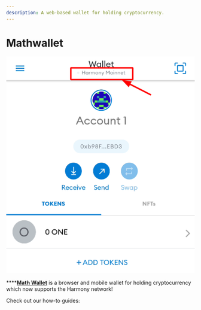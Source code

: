 ```yaml
---
description: A web-based wallet for holding cryptocurrency.
---
```


# Mathwallet

![](../../.gitbook/assets/image%20%288%29.png)

\*\*\*\*[**Math Wallet**](https://mathwallet.org/en/) is a browser and mobile wallet for holding cryptocurrency which now supports the Harmony network!

Check out our how-to guides:

